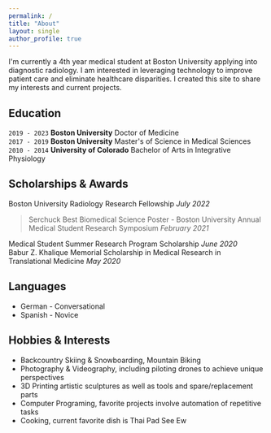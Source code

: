 ```yaml
---
permalink: /
title: "About"
layout: single
author_profile: true
---
```

I'm currently a 4th year medical student at Boston University applying into diagnostic radiology. I am interested in leveraging technology to improve patient care and eliminate healthcare disparities. I created this site to share my interests and current projects.

## Education
`2019 - 2023` **Boston University** Doctor of Medicine  
`2017 - 2019` **Boston University** Master's of Science in Medical Sciences    
`2010 - 2014` **University of Colorado** Bachelor of Arts in Integrative Physiology   

## Scholarships & Awards
Boston University Radiology Research Fellowship _July 2022_  
> Serchuck Best Biomedical Science Poster - Boston University Annual Medical Student Research Symposium _February 2021_  

Medical Student Summer Research Program Scholarship _June 2020_  
Babur Z. Khalique Memorial Scholarship in Medical Research in Translational Medicine _May 2020_  

## Languages
* German - Conversational
* Spanish - Novice

## Hobbies & Interests
* Backcountry Skiing & Snowboarding, Mountain Biking
* Photography & Videography, including piloting drones to achieve unique perspectives
* 3D Printing artistic sculptures as well as tools and spare/replacement parts
* Computer Programing, favorite projects involve automation of repetitive tasks
* Cooking, current favorite dish is Thai Pad See Ew
